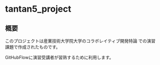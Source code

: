 # tantan5_project
## 概要
このプロジェクトは産業技術大学院大学のコラボレイティブ開発特論
での演習課題で作成されたものです。

GitHubFlowに演習受講者が習熟するために利用します。






